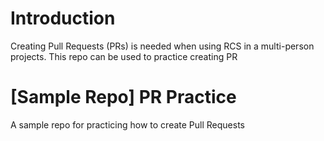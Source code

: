 
# Introduction
Creating Pull Requests (PRs) is needed when using RCS in a multi-person projects.
This repo can be used to practice creating PR


# [Sample Repo] PR Practice
A sample repo for practicing how to create Pull Requests
